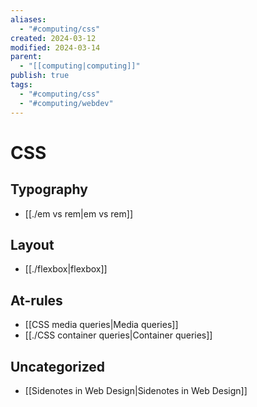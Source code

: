 ```yaml
---
aliases:
  - "#computing/css"
created: 2024-03-12
modified: 2024-03-14
parent:
  - "[[computing|computing]]"
publish: true
tags:
  - "#computing/css"
  - "#computing/webdev"
---
```


# CSS
## Typography
- [[./em vs rem|em vs rem]]

## Layout
- [[./flexbox|flexbox]]

## At-rules
- [[CSS media queries|Media queries]]
- [[./CSS container queries|Container queries]]

## Uncategorized
- [[Sidenotes in Web Design|Sidenotes in Web Design]]

